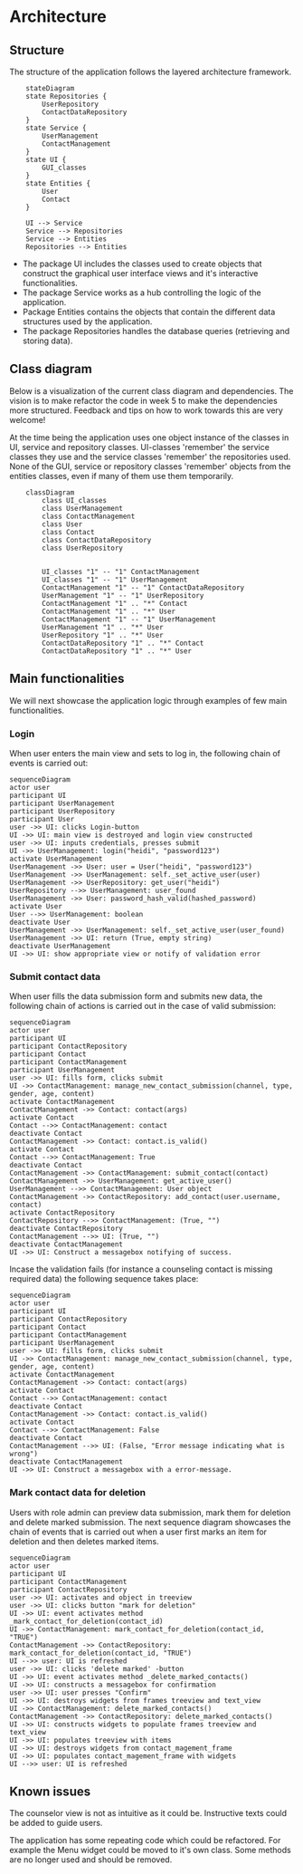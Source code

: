 # Architecture

## Structure
The structure of the application follows the layered architecture framework.  

```mermaid
    stateDiagram
    state Repositories {
        UserRepository
        ContactDataRepository
    }
    state Service {
        UserManagement
        ContactManagement
    }
    state UI {
        GUI_classes
    }
    state Entities {
        User
        Contact
    }

    UI --> Service
    Service --> Repositories
    Service --> Entities
    Repositories --> Entities
```
* The package UI includes the classes used to create objects that construct the graphical user interface views and it's interactive functionalities. 
* The package Service works as a hub controlling the logic of the application. 
* Package Entities contains the objects that contain the different data structures used by the application. 
* The package Repositories handles the database queries (retrieving and storing data).

## Class diagram

Below is a visualization of the current class diagram and dependencies. The vision is to make refactor the code in week 5 to make the dependencies more structured. Feedback and tips on how to work towards this are very welcome!

At the time being the application uses one object instance of the classes in UI, service and repository classes. UI-classes 'remember' the service classes they use and the service classes 'remember' the repositories used. None of the GUI, service or repository classes 'remember' objects from the entities classes, even if many of them use them temporarily. 


```mermaid
    classDiagram
        class UI_classes
        class UserManagement
        class ContactManagement
        class User
        class Contact
        class ContactDataRepository
        class UserRepository
        
        
        UI_classes "1" -- "1" ContactManagement
        UI_classes "1" -- "1" UserManagement
        ContactManagement "1" -- "1" ContactDataRepository
        UserManagement "1" -- "1" UserRepository
        ContactManagement "1" .. "*" Contact
        ContactManagement "1" .. "*" User
        ContactManagement "1" -- "1" UserManagement
        UserManagement "1" .. "*" User
        UserRepository "1" .. "*" User
        ContactDataRepository "1" .. "*" Contact
        ContactDataRepository "1" .. "*" User

```

## Main functionalities

We will next showcase the application logic through examples of few main functionalities.

### Login
When user enters the main view and sets to log in, the following chain of events is carried out:

```mermaid
sequenceDiagram
actor user
participant UI
participant UserManagement
participant UserRepository
participant User
user ->> UI: clicks Login-button
UI ->> UI: main view is destroyed and login view constructed
user ->> UI: inputs credentials, presses submit
UI ->> UserManagement: login("heidi", "password123")
activate UserManagement
UserManagement ->> User: user = User("heidi", "password123")
UserManagement ->> UserManagement: self._set_active_user(user)
UserManagement ->> UserRepository: get_user("heidi")
UserRepository -->> UserManagement: user_found
UserManagement ->> User: password_hash_valid(hashed_password)
activate User
User -->> UserManagement: boolean
deactivate User
UserManagement ->> UserManagement: self._set_active_user(user_found)
UserManagement ->> UI: return (True, empty string)
deactivate UserManagement
UI ->> UI: show appropriate view or notify of validation error
```

### Submit contact data
When user fills the data submission form and submits new data, the following chain of actions is carried out in the case of valid submission:

```mermaid
sequenceDiagram
actor user
participant UI
participant ContactRepository
participant Contact
participant ContactManagement
participant UserManagement
user ->> UI: fills form, clicks submit
UI ->> ContactManagement: manage_new_contact_submission(channel, type, gender, age, content)
activate ContactManagement
ContactManagement ->> Contact: contact(args)
activate Contact
Contact -->> ContactManagement: contact
deactivate Contact
ContactManagement ->> Contact: contact.is_valid()
activate Contact
Contact -->> ContactManagement: True
deactivate Contact
ContactManagement ->> ContactManagement: submit_contact(contact)
ContactManagement ->> UserManagement: get_active_user()
UserManagement -->> ContactManagement: User object
ContactManagement ->> ContactRepository: add_contact(user.username, contact)
activate ContactRepository
ContactRepository -->> ContactManagement: (True, "")
deactivate ContactRepository
ContactManagement -->> UI: (True, "")
deactivate ContactManagement
UI ->> UI: Construct a messagebox notifying of success. 
```

Incase the validation fails (for instance a counseling contact is missing required data) the following sequence takes place:

```mermaid
sequenceDiagram
actor user
participant UI
participant ContactRepository
participant Contact
participant ContactManagement
participant UserManagement
user ->> UI: fills form, clicks submit
UI ->> ContactManagement: manage_new_contact_submission(channel, type, gender, age, content)
activate ContactManagement
ContactManagement ->> Contact: contact(args)
activate Contact
Contact -->> ContactManagement: contact
deactivate Contact
ContactManagement ->> Contact: contact.is_valid()
activate Contact
Contact -->> ContactManagement: False
deactivate Contact
ContactManagement -->> UI: (False, "Error message indicating what is wrong")
deactivate ContactManagement
UI ->> UI: Construct a messagebox with a error-message.
```

### Mark contact data for deletion
Users with role admin can preview data submission, mark them for deletion and delete marked submission. The next sequence diagram showcases the chain of events that is carried out when a user first marks an item for deletion and then deletes marked items. 

```mermaid
sequenceDiagram
actor user
participant UI
participant ContactManagement
participant ContactRepository
user ->> UI: activates and object in treeview
user ->> UI: clicks button "mark for deletion"
UI ->> UI: event activates method _mark_contact_for_deletion(contact_id)
UI ->> ContactManagement: mark_contact_for_deletion(contact_id, "TRUE")
ContactManagement ->> ContactRepository: mark_contact_for_deletion(contact_id, "TRUE")
UI -->> user: UI is refreshed
user ->> UI: clicks 'delete marked' -button
UI ->> UI: event activates method _delete_marked_contacts()
UI ->> UI: constructs a messagebox for confirmation
user ->> UI: user presses "Confirm"
UI ->> UI: destroys widgets from frames treeview and text_view
UI ->> ContactManagement: delete_marked_contacts()
ContactManagement ->> ContactRepository: delete_marked_contacts()
UI ->> UI: constructs widgets to populate frames treeview and text_view
UI ->> UI: populates treeview with items
UI ->> UI: destroys widgets from contact_magement_frame
UI ->> UI: populates contact_magement_frame with widgets
UI -->> user: UI is refreshed
```

## Known issues

The counselor view is not as intuitive as it could be. Instructive texts could be added to guide users. 

The application has some repeating code which could be refactored. For example the Menu widget could be moved to it's own class. Some methods are no longer used and should be removed. 